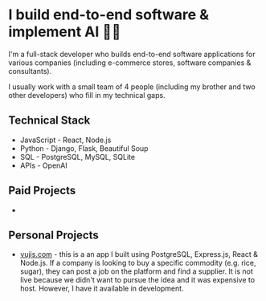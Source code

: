 <link rel="stylesheet" type="text/css" href="./index.css">

<h1>I build end-to-end software & implement AI 🦾🦿</h1>

<p>I'm a full-stack developer who builds end-to-end software applications for various companies (including e-commerce stores, software companies & consultants).</p>
<p>I usually work with a small team of 4 people (including my brother and two other developers) who fill in my technical gaps.</p>

<h2>Technical Stack</h2>

<ul>
  <li>JavaScript - React, Node.js</li>
  <li>Python - Django, Flask, Beautiful Soup</li>
  <li>SQL - PostgreSQL, MySQL, SQLite</li>
  <li>APIs - OpenAI</li>
</ul>

<h2>Paid Projects</h2>

<ul>
  <li></li>
</ul>

<h2>Personal Projects</h2>

<ul>
  <li><a href='https://vujis.com' target="_blank">vujis.com</a> - this is a an app I built using PostgreSQL, Express.js, React & Node.js. If a company is looking to buy a specific commodity (e.g. rice, sugar), they can post a job on the platform and find a supplier. It is not live because we didn't want to pursue the idea and it was expensive to host. However, I have it available in development.</li>
</ul>
